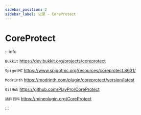 ```yaml
---
sidebar_position: 2
sidebar_label: 记录 - CoreProtect
---
```


# CoreProtect

:::info

`Bukkit` https://dev.bukkit.org/projects/coreprotect

`SpigotMC` https://www.spigotmc.org/resources/coreprotect.8631/

`Modrinth` https://modrinth.com/plugin/coreprotect/version/latest

`GitHub` https://github.com/PlayPro/CoreProtect

`插件百科` https://mineplugin.org/CoreProtect

:::

